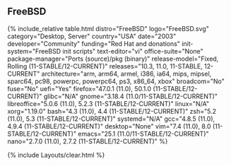 ## FreeBSD
{% include_relative table.html distro="FreeBSD" logo="FreeBSD.svg" category="Desktop, Server" country="USA" date="2003" developer="Community" funding="Red Hat and donations" init-system="FreeBSD init scripts" text-editor="vi" office-suite="None" package-manager="Ports (source)/pkg (binary)" release-model="Fixed, Rolling (11-STABLE/12-CURRENT)" releases="10.3, 11.0, 11-STABLE, 12-CURRENT" architecture="arm, arm64, armel, i386, ia64, mips, mipsel, sparc64, pc98, powerpc, powerpc64, ps3, x86_64, xbox" broadcom="No" fuse="No" uefi="Yes" firefox="47.0.1 (11.0), 50.1.0 (11-STABLE/12-CURRENT)" glibc="N/A" gnome="3.18.4 (11.0/11-STABLE/12-CURRENT)" libreoffice="5.0.6 (11.0), 5.2.3 (11-STABLE/12-CURRENT)" linux="N/A" xorg="1.19.0" bash="4.3 (11.0), 4.4 (11-STABLE/12-CURRENT)" zsh="5.2 (11.0), 5.3 (11-STABLE/12-CURRENT)" systemd="N/A" gcc="4.8.5 (11.0), 4.9.4 (11-STABLE/12-CURRENT)" desktop="None" vim="7.4 (11.0), 8.0 (11-STABLE/12-CURRENT)" emacs="25.1 (11.0/11-STABLE/12-CURRENT)" nano="2.7.0 (11.0), 2.7.2 (11-STABLE/12-CURRENT)" %}

{% include Layouts/clear.html %}
